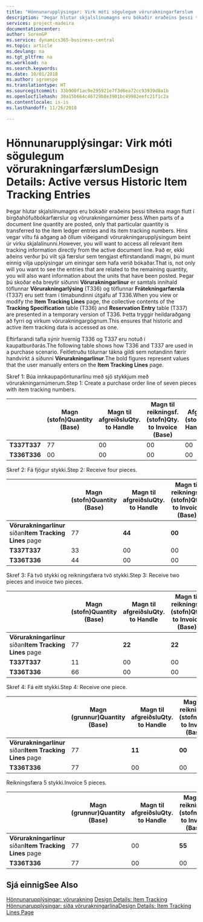 ```yaml
---
title: "Hönnunarupplýsingar: Virk móti sögulegum vörurakningarfærslum | Microsoft Docs"
description: "Þegar hlutar skjalslínumagns eru bókaðir eraðeins þessi tiltekna magn flutt í birgðahöfuðbókarfærslur og vörurakningarnúmer þess. Hins vegar viltu fá aðgang að öllum viðeigandi vörurakningarupplýsingum beint úr virku skjalalínunni. Það er, ekki aðeins verður þú vilt sjá færslur sem tengjast eftirstandandi magni, þú munt einnig vilja upplýsingar um einingar sem hafa verið bókaðar. Þegar þú skoðar eða breytir síðunni **Vörurakningarlínur** er samtals innihald töflunnar **Vörurakningarlýsing** (T336) og töflunnar **Frátekningarfærsla** (T337) eru sett fram í tímabundinni útgáfu af T336. Þetta tryggir heildaraðgang að fyrri og virkum vörurakningargögnum."
services: project-madeira
documentationcenter: 
author: SorenGP
ms.service: dynamics365-business-central
ms.topic: article
ms.devlang: na
ms.tgt_pltfrm: na
ms.workload: na
ms.search.keywords: 
ms.date: 10/01/2018
ms.author: sgroespe
ms.translationtype: HT
ms.sourcegitcommit: 33b900f1ac9e295921e7f3d6ea72cc93939d8a1b
ms.openlocfilehash: 30a15b664c46729b8e3901bc49982eefc21f1c2a
ms.contentlocale: is-is
ms.lasthandoff: 11/26/2018

---
```

# <a name="design-details-active-versus-historic-item-tracking-entries"></a><span data-ttu-id="678f2-107">Hönnunarupplýsingar: Virk móti sögulegum vörurakningarfærslum</span><span class="sxs-lookup"><span data-stu-id="678f2-107">Design Details: Active versus Historic Item Tracking Entries</span></span>
<span data-ttu-id="678f2-108">Þegar hlutar skjalslínumagns eru bókaðir eraðeins þessi tiltekna magn flutt í birgðahöfuðbókarfærslur og vörurakningarnúmer þess.</span><span class="sxs-lookup"><span data-stu-id="678f2-108">When parts of a document line quantity are posted, only that particular quantity is transferred to the item ledger entries and its item tracking numbers.</span></span> <span data-ttu-id="678f2-109">Hins vegar viltu fá aðgang að öllum viðeigandi vörurakningarupplýsingum beint úr virku skjalalínunni.</span><span class="sxs-lookup"><span data-stu-id="678f2-109">However, you will want to access all relevant item tracking information directly from the active document line.</span></span> <span data-ttu-id="678f2-110">Það er, ekki aðeins verður þú vilt sjá færslur sem tengjast eftirstandandi magni, þú munt einnig vilja upplýsingar um einingar sem hafa verið bókaðar.</span><span class="sxs-lookup"><span data-stu-id="678f2-110">That is, not only will you want to see the entries that are related to the remaining quantity, you will also want information about the units that have been posted.</span></span> <span data-ttu-id="678f2-111">Þegar þú skoðar eða breytir síðunni **Vörurakningarlínur** er samtals innihald töflunnar **Vörurakningarlýsing** (T336) og töflunnar **Frátekningarfærsla** (T337) eru sett fram í tímabundinni útgáfu af T336.</span><span class="sxs-lookup"><span data-stu-id="678f2-111">When you view or modify the **Item Tracking Lines** page, the collective contents of the **Tracking Specification** table (T336) and **Reservation Entry** table (T337) are presented in a temporary version of T336.</span></span> <span data-ttu-id="678f2-112">Þetta tryggir heildaraðgang að fyrri og virkum vörurakningargögnum.</span><span class="sxs-lookup"><span data-stu-id="678f2-112">This ensures that historic and active item tracking data is accessed as one.</span></span>  

 <span data-ttu-id="678f2-113">Eftirfarandi tafla sýnir hvernig T336 og T337 eru notuð í kaupatburðarás.</span><span class="sxs-lookup"><span data-stu-id="678f2-113">The following table shows how T336 and T337 are used in a purchase scenario.</span></span> <span data-ttu-id="678f2-114">Feitletruðu tölurnar tákna gildi sem notandinn færir handvirkt á síðunni **Vörurakningarlínur**.</span><span class="sxs-lookup"><span data-stu-id="678f2-114">The bold figures represent values that the user manually enters on the **Item Tracking Lines** page.</span></span>  

 <span data-ttu-id="678f2-115">Skref 1: Búa innkaupapöntunarlínu með sjö stykkjum með  vörurakningarnúmerum.</span><span class="sxs-lookup"><span data-stu-id="678f2-115">Step 1: Create a purchase order line of seven pieces with item tracking numbers.</span></span>  

||<span data-ttu-id="678f2-116">**Magn (stofn)**</span><span class="sxs-lookup"><span data-stu-id="678f2-116">**Quantity (Base)**</span></span>|<span data-ttu-id="678f2-117">**Magn til afgreiðslu**</span><span class="sxs-lookup"><span data-stu-id="678f2-117">**Qty. to Handle**</span></span>|<span data-ttu-id="678f2-118">**Magn til reikningsf. (stofn)**</span><span class="sxs-lookup"><span data-stu-id="678f2-118">**Qty. to Invoice (Base)**</span></span>|<span data-ttu-id="678f2-119">**Afgreitt magn (stofn)**</span><span class="sxs-lookup"><span data-stu-id="678f2-119">**Quantity Handled (Base)**</span></span>|<span data-ttu-id="678f2-120">**Reikningsfært magn (stofn)**</span><span class="sxs-lookup"><span data-stu-id="678f2-120">**Quantity Invoiced (Base)**</span></span>|  
|-|----------------------------------------------|--------------------------------------------|------------------------------------------------------|-------------------------------------------------------|--------------------------------------------------------|  
|<span data-ttu-id="678f2-121">**T337**</span><span class="sxs-lookup"><span data-stu-id="678f2-121">**T337**</span></span>|<span data-ttu-id="678f2-122">7</span><span class="sxs-lookup"><span data-stu-id="678f2-122">7</span></span>|<span data-ttu-id="678f2-123">0</span><span class="sxs-lookup"><span data-stu-id="678f2-123">0</span></span>|<span data-ttu-id="678f2-124">0</span><span class="sxs-lookup"><span data-stu-id="678f2-124">0</span></span>|<span data-ttu-id="678f2-125">0</span><span class="sxs-lookup"><span data-stu-id="678f2-125">0</span></span>|<span data-ttu-id="678f2-126">0</span><span class="sxs-lookup"><span data-stu-id="678f2-126">0</span></span>|  
|<span data-ttu-id="678f2-127">**T336**</span><span class="sxs-lookup"><span data-stu-id="678f2-127">**T336**</span></span>|<span data-ttu-id="678f2-128">0</span><span class="sxs-lookup"><span data-stu-id="678f2-128">0</span></span>|<span data-ttu-id="678f2-129">0</span><span class="sxs-lookup"><span data-stu-id="678f2-129">0</span></span>|<span data-ttu-id="678f2-130">0</span><span class="sxs-lookup"><span data-stu-id="678f2-130">0</span></span>|<span data-ttu-id="678f2-131">0</span><span class="sxs-lookup"><span data-stu-id="678f2-131">0</span></span>|<span data-ttu-id="678f2-132">0</span><span class="sxs-lookup"><span data-stu-id="678f2-132">0</span></span>|  

 <span data-ttu-id="678f2-133">Skref 2: Fá fjögur stykki.</span><span class="sxs-lookup"><span data-stu-id="678f2-133">Step 2: Receive four pieces.</span></span>  

||<span data-ttu-id="678f2-134">**Magn (stofn)**</span><span class="sxs-lookup"><span data-stu-id="678f2-134">**Quantity (Base)**</span></span>|<span data-ttu-id="678f2-135">**Magn til afgreiðslu**</span><span class="sxs-lookup"><span data-stu-id="678f2-135">**Qty. to Handle**</span></span>|<span data-ttu-id="678f2-136">**Magn til reikningsf. (stofn)**</span><span class="sxs-lookup"><span data-stu-id="678f2-136">**Qty. to Invoice (Base)**</span></span>|<span data-ttu-id="678f2-137">**Afgreitt magn (stofn)**</span><span class="sxs-lookup"><span data-stu-id="678f2-137">**Quantity Handled (Base)**</span></span>|<span data-ttu-id="678f2-138">**Reikningsfært magn (stofn)**</span><span class="sxs-lookup"><span data-stu-id="678f2-138">**Quantity Invoiced (Base)**</span></span>|  
|-|----------------------------------------------|--------------------------------------------|------------------------------------------------------|-------------------------------------------------------|--------------------------------------------------------|  
|<span data-ttu-id="678f2-139">**Vörurakningarlínur** síðan</span><span class="sxs-lookup"><span data-stu-id="678f2-139">**Item Tracking Lines** page</span></span>|<span data-ttu-id="678f2-140">7</span><span class="sxs-lookup"><span data-stu-id="678f2-140">7</span></span>|<span data-ttu-id="678f2-141">**4**</span><span class="sxs-lookup"><span data-stu-id="678f2-141">**4**</span></span>|<span data-ttu-id="678f2-142">**0**</span><span class="sxs-lookup"><span data-stu-id="678f2-142">**0**</span></span>|<span data-ttu-id="678f2-143">0</span><span class="sxs-lookup"><span data-stu-id="678f2-143">0</span></span>|<span data-ttu-id="678f2-144">0</span><span class="sxs-lookup"><span data-stu-id="678f2-144">0</span></span>|  
|<span data-ttu-id="678f2-145">**T337**</span><span class="sxs-lookup"><span data-stu-id="678f2-145">**T337**</span></span>|<span data-ttu-id="678f2-146">3</span><span class="sxs-lookup"><span data-stu-id="678f2-146">3</span></span>|<span data-ttu-id="678f2-147">0</span><span class="sxs-lookup"><span data-stu-id="678f2-147">0</span></span>|<span data-ttu-id="678f2-148">0</span><span class="sxs-lookup"><span data-stu-id="678f2-148">0</span></span>|<span data-ttu-id="678f2-149">0</span><span class="sxs-lookup"><span data-stu-id="678f2-149">0</span></span>|<span data-ttu-id="678f2-150">0</span><span class="sxs-lookup"><span data-stu-id="678f2-150">0</span></span>|  
|<span data-ttu-id="678f2-151">**T336**</span><span class="sxs-lookup"><span data-stu-id="678f2-151">**T336**</span></span>|<span data-ttu-id="678f2-152">4</span><span class="sxs-lookup"><span data-stu-id="678f2-152">4</span></span>|<span data-ttu-id="678f2-153">0</span><span class="sxs-lookup"><span data-stu-id="678f2-153">0</span></span>|<span data-ttu-id="678f2-154">0</span><span class="sxs-lookup"><span data-stu-id="678f2-154">0</span></span>|<span data-ttu-id="678f2-155">4</span><span class="sxs-lookup"><span data-stu-id="678f2-155">4</span></span>|<span data-ttu-id="678f2-156">0</span><span class="sxs-lookup"><span data-stu-id="678f2-156">0</span></span>|  

 <span data-ttu-id="678f2-157">Skref 3: Fá tvö stykki og reikningsfæra tvö stykki.</span><span class="sxs-lookup"><span data-stu-id="678f2-157">Step 3: Receive two pieces and invoice two pieces.</span></span>  

||<span data-ttu-id="678f2-158">**Magn (stofn)**</span><span class="sxs-lookup"><span data-stu-id="678f2-158">**Quantity (Base)**</span></span>|<span data-ttu-id="678f2-159">**Magn til afgreiðslu**</span><span class="sxs-lookup"><span data-stu-id="678f2-159">**Qty. to Handle**</span></span>|<span data-ttu-id="678f2-160">**Magn til reikningsf. (stofn)**</span><span class="sxs-lookup"><span data-stu-id="678f2-160">**Qty. to Invoice (Base)**</span></span>|<span data-ttu-id="678f2-161">**Afgreitt magn (stofn)**</span><span class="sxs-lookup"><span data-stu-id="678f2-161">**Quantity Handled (Base)**</span></span>|<span data-ttu-id="678f2-162">**Reikningsfært magn (stofn)**</span><span class="sxs-lookup"><span data-stu-id="678f2-162">**Quantity Invoiced (Base)**</span></span>|  
|-|----------------------------------------------|--------------------------------------------|------------------------------------------------------|-------------------------------------------------------|--------------------------------------------------------|  
|<span data-ttu-id="678f2-163">**Vörurakningarlínur** síðan</span><span class="sxs-lookup"><span data-stu-id="678f2-163">**Item Tracking Lines** page</span></span>|<span data-ttu-id="678f2-164">7</span><span class="sxs-lookup"><span data-stu-id="678f2-164">7</span></span>|<span data-ttu-id="678f2-165">**2**</span><span class="sxs-lookup"><span data-stu-id="678f2-165">**2**</span></span>|<span data-ttu-id="678f2-166">**2**</span><span class="sxs-lookup"><span data-stu-id="678f2-166">**2**</span></span>|<span data-ttu-id="678f2-167">4</span><span class="sxs-lookup"><span data-stu-id="678f2-167">4</span></span>|<span data-ttu-id="678f2-168">0</span><span class="sxs-lookup"><span data-stu-id="678f2-168">0</span></span>|  
|<span data-ttu-id="678f2-169">**T337**</span><span class="sxs-lookup"><span data-stu-id="678f2-169">**T337**</span></span>|<span data-ttu-id="678f2-170">1</span><span class="sxs-lookup"><span data-stu-id="678f2-170">1</span></span>|<span data-ttu-id="678f2-171">0</span><span class="sxs-lookup"><span data-stu-id="678f2-171">0</span></span>|<span data-ttu-id="678f2-172">0</span><span class="sxs-lookup"><span data-stu-id="678f2-172">0</span></span>|<span data-ttu-id="678f2-173">0</span><span class="sxs-lookup"><span data-stu-id="678f2-173">0</span></span>|<span data-ttu-id="678f2-174">0</span><span class="sxs-lookup"><span data-stu-id="678f2-174">0</span></span>|  
|<span data-ttu-id="678f2-175">**T336**</span><span class="sxs-lookup"><span data-stu-id="678f2-175">**T336**</span></span>|<span data-ttu-id="678f2-176">6</span><span class="sxs-lookup"><span data-stu-id="678f2-176">6</span></span>|<span data-ttu-id="678f2-177">0</span><span class="sxs-lookup"><span data-stu-id="678f2-177">0</span></span>|<span data-ttu-id="678f2-178">0</span><span class="sxs-lookup"><span data-stu-id="678f2-178">0</span></span>|<span data-ttu-id="678f2-179">6</span><span class="sxs-lookup"><span data-stu-id="678f2-179">6</span></span>|<span data-ttu-id="678f2-180">2</span><span class="sxs-lookup"><span data-stu-id="678f2-180">2</span></span>|  

 <span data-ttu-id="678f2-181">Skref 4: Fá eitt stykki.</span><span class="sxs-lookup"><span data-stu-id="678f2-181">Step 4: Receive one piece.</span></span>  

||<span data-ttu-id="678f2-182">**Magn (grunnur)**</span><span class="sxs-lookup"><span data-stu-id="678f2-182">**Quantity (Base)**</span></span>|<span data-ttu-id="678f2-183">**Magn til afgreiðslu**</span><span class="sxs-lookup"><span data-stu-id="678f2-183">**Qty. to Handle**</span></span>|<span data-ttu-id="678f2-184">**Magn til reikningsf. (stofn)**</span><span class="sxs-lookup"><span data-stu-id="678f2-184">**Qty. to Invoice (Base)**</span></span>|<span data-ttu-id="678f2-185">**Afgreitt magn (stofn)**</span><span class="sxs-lookup"><span data-stu-id="678f2-185">**Quantity Handled (Base)**</span></span>|<span data-ttu-id="678f2-186">**Reikningsfært magn (stofn)**</span><span class="sxs-lookup"><span data-stu-id="678f2-186">**Quantity Invoiced (Base)**</span></span>|  
|-|----------------------------------------------|--------------------------------------------|------------------------------------------------------|-------------------------------------------------------|--------------------------------------------------------|  
|<span data-ttu-id="678f2-187">**Vörurakningarlínur** síðan</span><span class="sxs-lookup"><span data-stu-id="678f2-187">**Item Tracking Lines** page</span></span>|<span data-ttu-id="678f2-188">7</span><span class="sxs-lookup"><span data-stu-id="678f2-188">7</span></span>|<span data-ttu-id="678f2-189">**1**</span><span class="sxs-lookup"><span data-stu-id="678f2-189">**1**</span></span>|<span data-ttu-id="678f2-190">**0**</span><span class="sxs-lookup"><span data-stu-id="678f2-190">**0**</span></span>|<span data-ttu-id="678f2-191">6</span><span class="sxs-lookup"><span data-stu-id="678f2-191">6</span></span>|<span data-ttu-id="678f2-192">2</span><span class="sxs-lookup"><span data-stu-id="678f2-192">2</span></span>|  
|<span data-ttu-id="678f2-193">**T336**</span><span class="sxs-lookup"><span data-stu-id="678f2-193">**T336**</span></span>|<span data-ttu-id="678f2-194">7</span><span class="sxs-lookup"><span data-stu-id="678f2-194">7</span></span>|<span data-ttu-id="678f2-195">0</span><span class="sxs-lookup"><span data-stu-id="678f2-195">0</span></span>|<span data-ttu-id="678f2-196">0</span><span class="sxs-lookup"><span data-stu-id="678f2-196">0</span></span>|<span data-ttu-id="678f2-197">7</span><span class="sxs-lookup"><span data-stu-id="678f2-197">7</span></span>|<span data-ttu-id="678f2-198">2</span><span class="sxs-lookup"><span data-stu-id="678f2-198">2</span></span>|  

 <span data-ttu-id="678f2-199">Reikningsfæra 5 stykki.</span><span class="sxs-lookup"><span data-stu-id="678f2-199">Invoice 5 pieces.</span></span>  

||<span data-ttu-id="678f2-200">**Magn (grunnur)**</span><span class="sxs-lookup"><span data-stu-id="678f2-200">**Quantity (Base)**</span></span>|<span data-ttu-id="678f2-201">**Magn til afgreiðslu**</span><span class="sxs-lookup"><span data-stu-id="678f2-201">**Qty. to Handle**</span></span>|<span data-ttu-id="678f2-202">**Magn til reikningsf. (stofn)**</span><span class="sxs-lookup"><span data-stu-id="678f2-202">**Qty. to Invoice (Base)**</span></span>|<span data-ttu-id="678f2-203">**Afgreitt magn (stofn)**</span><span class="sxs-lookup"><span data-stu-id="678f2-203">**Quantity Handled (Base)**</span></span>|<span data-ttu-id="678f2-204">**Reikningsfært magn (stofn)**</span><span class="sxs-lookup"><span data-stu-id="678f2-204">**Quantity Invoiced (Base)**</span></span>|  
|-|----------------------------------------------|--------------------------------------------|------------------------------------------------------|-------------------------------------------------------|--------------------------------------------------------|  
|<span data-ttu-id="678f2-205">**Vörurakningarlínur** síðan</span><span class="sxs-lookup"><span data-stu-id="678f2-205">**Item Tracking Lines** page</span></span>|<span data-ttu-id="678f2-206">7</span><span class="sxs-lookup"><span data-stu-id="678f2-206">7</span></span>|<span data-ttu-id="678f2-207">0</span><span class="sxs-lookup"><span data-stu-id="678f2-207">0</span></span>|<span data-ttu-id="678f2-208">**5**</span><span class="sxs-lookup"><span data-stu-id="678f2-208">**5**</span></span>|<span data-ttu-id="678f2-209">7</span><span class="sxs-lookup"><span data-stu-id="678f2-209">7</span></span>|<span data-ttu-id="678f2-210">2</span><span class="sxs-lookup"><span data-stu-id="678f2-210">2</span></span>|  
|<span data-ttu-id="678f2-211">**T336**</span><span class="sxs-lookup"><span data-stu-id="678f2-211">**T336**</span></span>|<span data-ttu-id="678f2-212">7</span><span class="sxs-lookup"><span data-stu-id="678f2-212">7</span></span>|<span data-ttu-id="678f2-213">0</span><span class="sxs-lookup"><span data-stu-id="678f2-213">0</span></span>|<span data-ttu-id="678f2-214">0</span><span class="sxs-lookup"><span data-stu-id="678f2-214">0</span></span>|<span data-ttu-id="678f2-215">7</span><span class="sxs-lookup"><span data-stu-id="678f2-215">7</span></span>|<span data-ttu-id="678f2-216">7</span><span class="sxs-lookup"><span data-stu-id="678f2-216">7</span></span>|  

## <a name="see-also"></a><span data-ttu-id="678f2-217">Sjá einnig</span><span class="sxs-lookup"><span data-stu-id="678f2-217">See Also</span></span>  
 <span data-ttu-id="678f2-218">[Hönnunarupplýsingar: vörurakning](design-details-item-tracking.md) </span><span class="sxs-lookup"><span data-stu-id="678f2-218">[Design Details: Item Tracking](design-details-item-tracking.md) </span></span>  
 [<span data-ttu-id="678f2-219">Hönnunarupplýsingar: síða vörurakningarlína</span><span class="sxs-lookup"><span data-stu-id="678f2-219">Design Details: Item Tracking Lines Page</span></span>](design-details-item-tracking-lines-window.md)

